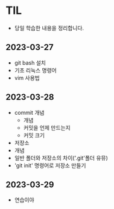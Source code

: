 # TIL
- 당일 학습한 내용을 정리합니다.

## 2023-03-27
- git bash 설치
- 기초 리눅스 명령어
- vim 사용법

## 2023-03-28
- commit 개념
    - 개념
    - 커밋을 언제 만드는지
    - 커밋 크기
- 저장소
 - 개념
 - 일반 폴더와 저장소의 차이('.git'폴더 유뮤)
 - 'git init' 명령어로 저장소 만들기


## 2023-03-29
- 연습이야